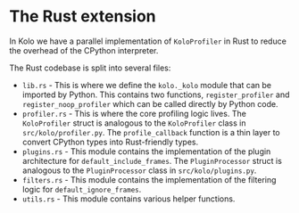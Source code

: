 # The Rust extension

In Kolo we have a parallel implementation of `KoloProfiler` in Rust to reduce the overhead of the CPython interpreter.

The Rust codebase is split into several files:

* `lib.rs` - This is where we define the `kolo._kolo` module that can be imported by Python. This contains two functions, `register_profiler` and `register_noop_profiler` which can be called directly by Python code.
* `profiler.rs` - This is where the core profiling logic lives. The `KoloProfiler` struct is analogous to the `KoloProfiler` class in `src/kolo/profiler.py`. The `profile_callback` function is a thin layer to convert CPython types into Rust-friendly types.
* `plugins.rs` - This module contains the implementation of the plugin architecture for `default_include_frames`. The `PluginProcessor` struct is analogous to the `PluginProcessor` class in `src/kolo/plugins.py`.
* `filters.rs` - This module contains the implementation of the filtering logic for `default_ignore_frames`.
* `utils.rs` - This module contains various helper functions.
